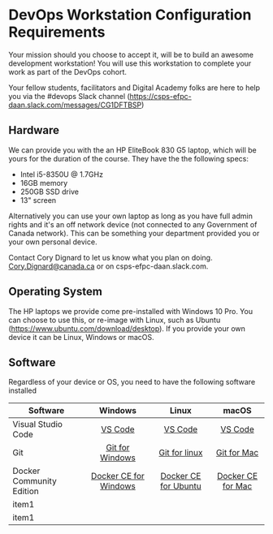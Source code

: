 # DevOps Workstation Configuration Requirements

Your mission should you choose to accept it, will be to build an awesome development workstation! You will use this workstation to complete your work as part of the DevOps cohort.

Your fellow students, facilitators and Digital Academy folks are here to help you via the #devops Slack channel (https://csps-efpc-daan.slack.com/messages/CG1DFTBSP)

## Hardware
We can provide you with the an HP EliteBook 830 G5 laptop, which will be yours for the duration of the course. They have the  the following specs:
- Intel i5-8350U @ 1.7GHz
- 16GB memory
- 250GB SSD drive
- 13" screen

Alternatively you can use your own laptop as long as you have full admin rights and it's an off network device (not connected to any Government of Canada network). This can be something your department provided you or your own personal device.

Contact Cory Dignard to let us know what you plan on doing. Cory.Dignard@canada.ca or on csps-efpc-daan.slack.com.

## Operating System
The HP laptops we provide come pre-installed with Windows 10 Pro. You can choose to use this, or re-image with Linux, such as Ubuntu (https://www.ubuntu.com/download/desktop). If you provide your own device it can be Linux, Windows or macOS.

## Software
Regardless of your device or OS, you need to have the following software installed

| Software | Windows | Linux | macOS |
| ------ | :------: | :------: | :------: |
| Visual Studio Code | [VS Code](https://code.visualstudio.com/) | [VS Code](https://code.visualstudio.com/) | [VS Code](https://code.visualstudio.com/)|
| Git | [Git for Windows](https://git-scm.com/download/win) | [Git for linux](https://git-scm.com/download/linux) | [Git for Mac](https://git-scm.com/download/mac) |
| Docker Community Edition| [Docker CE for Windows](https://docs.docker.com/docker-for-windows/install/) | [Docker CE for Ubuntu](https://docs.docker.com/install/linux/docker-ce/debian/) | [Docker CE for Mac](https://docs.docker.com/docker-for-mac/install/) |
| item1 | <link> | <link> | <link> |
| item1 | <link> | <link> | <link> |